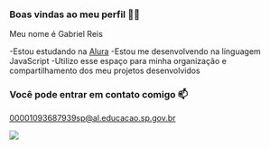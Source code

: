 ### Boas vindas ao meu perfil 👍🏾

Meu nome é Gabriel Reis

-Estou estudando na [Alura](https:alura.com.br)
-Estou me desenvolvendo na linguagem JavaScript
-Utilizo esse espaço para minha organização e compartilhamento dos meu projetos desenvolvidos

### Você pode entrar em contato comigo 📫

00001093687939sp@al.educacao.sp.gov.br

![](link)
